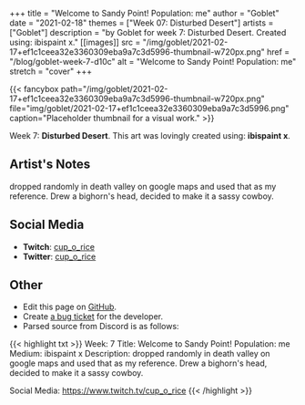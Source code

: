 +++
title =       "Welcome to Sandy Point! Population: me"
author =      "Goblet"
date =        "2021-02-18"
themes =      ["Week 07: Disturbed Desert"]
artists =     ["Goblet"]
description = "by Goblet for week 7: Disturbed Desert. Created using: ibispaint x."
[[images]]
              src = "/img/goblet/2021-02-17+ef1c1ceea32e3360309eba9a7c3d5996-thumbnail-w720px.png"
              href = "/blog/goblet-week-7-d10c"
              alt = "Welcome to Sandy Point! Population: me"
              stretch = "cover"
+++


{{< fancybox path="/img/goblet/2021-02-17+ef1c1ceea32e3360309eba9a7c3d5996-thumbnail-w720px.png" file="img/goblet/2021-02-17+ef1c1ceea32e3360309eba9a7c3d5996.png" caption="Placeholder thumbnail for a visual work." >}}


Week 7: **Disturbed Desert**. This art was lovingly created using: **ibispaint x**.

## Artist's Notes

dropped randomly in death valley on google maps and used that as my reference. Drew a bighorn's head, decided to make it a sassy cowboy.

## Social Media

- **Twitch**: <a href='https://twitch.tv/cup_o_rice' target='_blank'>cup_o_rice</a>
- **Twitter**: <a href='https://twitter.com/cup_o_rice' target='_blank'>cup_o_rice</a>

## Other

- Edit this page on [GitHub](https://github.com/teaminkling/web-refresh/edit/main/content/blog/goblet-week-7-d10c.md).
- Create [a bug ticket](https://github.com/teaminkling/web-refresh/issues/new?assignees=&labels=bug&template=problem-report.md&title=) for the developer.
- Parsed source from Discord is as follows:

{{< highlight txt >}}
Week: 7
Title:  Welcome to Sandy Point! Population: me
Medium: ibispaint x 
Description: dropped randomly in death valley on google maps and used that as my reference. Drew a bighorn's head, decided to make it a sassy cowboy. 

Social Media: https://www.twitch.tv/cup_o_rice
{{< /highlight >}}